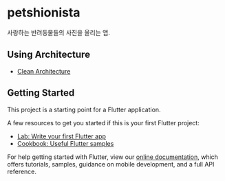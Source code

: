 # petshionista

사랑하는 반려동물들의 사진을 올리는 앱.

## Using Architecture
- [Clean Architecture](https://codeburst.io/using-clean-architecture-in-flutter-d0437d0c7f87)

## Getting Started

This project is a starting point for a Flutter application.

A few resources to get you started if this is your first Flutter project:

- [Lab: Write your first Flutter app](https://flutter.dev/docs/get-started/codelab)
- [Cookbook: Useful Flutter samples](https://flutter.dev/docs/cookbook)

For help getting started with Flutter, view our
[online documentation](https://flutter.dev/docs), which offers tutorials,
samples, guidance on mobile development, and a full API reference.
